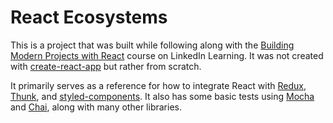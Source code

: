 # React Ecosystems

This is a project that was built while following along with the [Building Modern Projects with React][linkedin] course on LinkedIn Learning. It was not created with [create-react-app][cra] but rather from scratch.

It primarily serves as a reference for how to integrate React with [Redux][redux], [Thunk][thunk], and [styled-components][sc]. It also has some basic tests using [Mocha][mocha] and [Chai][chai], along with many other libraries.

[linkedin]:https://www.linkedin.com/learning-login/share?account=95232185&forceAccount=false&redirect=https%3A%2F%2Fwww.linkedin.com%2Flearning%2Fbuilding-modern-projects-with-react%3Ftrk%3Dshare_ent_url%26shareId%3DMFZjuoZPTLGZ2K6MI2mHVQ%253D%253D
[cra]:https://create-react-app.dev/
[redux]:https://redux.js.org/
[thunk]:https://github.com/reduxjs/redux-thunk
[sc]:https://styled-components.com/
[mocha]:https://mochajs.org/
[chai]:https://www.chaijs.com/
